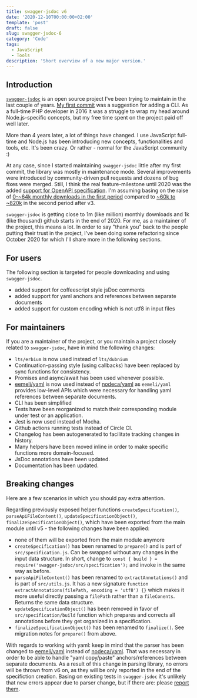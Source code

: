 ```yaml
---
title: swagger-jsdoc v6
date: '2020-12-10T00:00:00+02:00'
template: 'post'
draft: false
slug: swagger-jsdoc-6
category: 'Code'
tags:
  - JavaScript
  - Tools
description: 'Short overview of a new major version.'
---
```


## Introduction

[`swagger-jsdoc`](https://github.com/Surnet/swagger-jsdoc) is an open source project I've been trying to maintain in the last couple of years. [My first commit](https://github.com/Surnet/swagger-jsdoc/pull/27) was a suggestion for adding a CLI. As a full-time PHP developer in 2016 it was a struggle to wrap my head around Node.js-specific concepts, but my free time spent on the project paid off well later.

More than 4 years later, a lot of things have changed. I use JavaScript full-time and Node.js has been introducing new concepts, functionalities and tools, etc. It's been crazy. Or rather - normal for the JavaScript community :)

At any case, since I started maintaining `swagger-jsdoc` little after my first commit, the library was mostly in maintenance mode. Several improvements were introduced by community-driven pull requests and dozens of bug fixes were merged. Still, I think the real feature-milestone until 2020 was the added [support for OpenAPI specification](https://github.com/Surnet/swagger-jsdoc/pull/122). I'm assuming basing on the raise of [0-~64k monthly downloads in the first period](https://npm-stat.com/charts.html?package=swagger-jsdoc&from=2016-02-08&to=2018-01-08) compared to [~60k to ~820k](https://npm-stat.com/charts.html?package=swagger-jsdoc&from=2018-01-08&to=2020-12-04) in the second period after v3.

`swagger-jsdoc` is getting close to 1m (like million) monthly downloads and 1k (like thousand) github starts in the end of 2020. For me, as a maintainer of the project, this means a lot. In order to say "thank you" back to the people putting their trust in the project, I've been doing some refactoring since October 2020 for which I'll share more in the following sections.

## For users

The following section is targeted for people downloading and using `swagger-jsdoc`.

- added support for coffeescript style jsDoc comments
- added support for yaml anchors and references between separate documents
- added support for custom encoding which is not utf8 in input files

## For maintainers

If you are a maintainer of the project, or you maintain a project closely related to `swagger-jsdoc`, have in mind the following changes:

- `lts/erbium` is now used instead of `lts/dubnium`
- Continuation-passing style (using callbacks) have been replaced by sync functions for consistency.
- Promises and async/await has been used whenever possible.
- [eemeli/yaml](https://github.com/eemeli/yaml) is now used instead of [nodeca/yaml](https://github.com/nodeca/js-yaml) as `eemeli/yaml` provides low-level APIs which were necessary for handling yaml references between separate documents.
- CLI has been simplified
- Tests have been reorganized to match their corresponding module under test or an application.
- Jest is now used instead of Mocha.
- Github actions running tests instead of Circle CI.
- Changelog has been autogenerated to facilitate tracking changes in history.
- Many helpers have been moved inline in order to make specific functions more domain-focused.
- JsDoc annotations have been updated.
- Documentation has been updated.

## Breaking changes

Here are a few scenarios in which you should pay extra attention.

Regarding previously exposed helper functions `createSpecification()`, `parseApiFileContent()`, `updateSpecificationObject()`, `finalizeSpecificationObject()`, which have been exported from the main module until v5 - the following changes have been applied:

- none of them will be exported from the main module anymore
- `createSpecification()` has been renamed to `prepare()` and is part of `src/specification.js`. Can be swapped without any changes in the input data structure. In short, change to `const { build } = require('swagger-jsdoc/src/specification');` and invoke in the same way as before.
- `parseApiFileContent()` has been renamed to `extractAnnotations()` and is part of `src/utils.js`. It has a new signature `function extractAnnotations(filePath, encoding = 'utf8') {}` which makes it more useful directly passing a `filePath` rather than a `fileConents`. Returns the same data structure.
- `updateSpecificationObject()` has been removed in favor of `src/specification/build` function which prepares and corrects all annotations before they get organized in a specification.
- `finalizeSpecificationObject()` has been renamed to `finalize()`. See migration notes for `prepare()` from above.

With regards to working with yaml: keep in mind that the parser has been changed to [eemeli/yaml](https://github.com/eemeli/yaml) instead of [nodeca/yaml](https://github.com/nodeca/js-yaml). That was necessary in order to be able to handle "yaml copy/paste" anchors/references between separate documents. As a result of this change in parsing library, no errors will be thrown from v6 on, as they will be only reported in the end of the specifiction creation. Basing on existing tests in `swagger-jsdoc` it's unlikely that new errors appear due to parser change, but if there are: please [report them](https://github.com/Surnet/swagger-jsdoc/issues).

